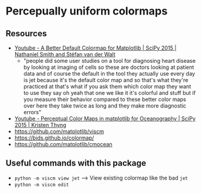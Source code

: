 # Percepually uniform colormaps

## Resources

- [Youtube - A Better Default Colormap for Matplotlib | SciPy 2015 | Nathaniel
  Smith and Stéfan van der Walt](https://www.youtube.com/watch?v=xAoljeRJ3lU)
  - "people did some user studies on a tool for diagnosing heart disease by
    looking at imaging of cells so these are doctors looking at patient data and
    of course the default in the tool they actually use every day is jet because
    it's the default color map and so that's what they're practiced at that's what
    if you ask them which color map they want to use they say oh yeah that one we
    like it it's colorful and stuff but if you measure their behavior compared to
    these better color maps over here they take twice as long and they make more
    diagnostic errors"
- [Youtube - Perceptual Color Maps in matplotlib for Oceanography | SciPy 2015 | Kristen Thyng](https://www.youtube.com/watch?v=XjHzLUnHeM0)
- https://github.com/matplotlib/viscm
- https://bids.github.io/colormap/
- https://github.com/matplotlib/cmocean

## Useful commands with this package

- `python -m viscm view jet` --> View existing colormap like the bad `jet`
- `python -m viscm edit`

